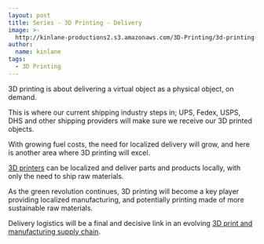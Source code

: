 ```yaml
---
layout: post
title: Series - 3D Printing - Delivery
image: >-
  http://kinlane-productions2.s3.amazonaws.com/3D-Printing/3d-printing-delivery.jpg
author:
  name: kinlane
tags:
  - 3D Printing
---
```

3D printing is about delivering a virtual object as a physical object, on demand.

This is where our current shipping industry steps in; UPS, Fedex, USPS, DHS and other shipping providers will make sure we receive our 3D printed objects.

With growing fuel costs, the need for localized delivery will grow, and here is another area where 3D printing will excel.

[3D printers](http://www.kinlane.com/2011/05/3d-printers-printers/ "3D Printers") can be localized and deliver parts and products locally, with only the need to ship raw materials.

As the green revolution continues, 3D printing will become a key player providing localized manufacturing, and potentially printing made of more sustainable raw materials.

Delivery logistics will be a final and decisive link in an evolving [3D print and manufacturing supply chain](http://www.kinlane.com/2011/05/3d-printing-and-manufacturing-supply-chain/ "3D print and manufacturing supply chain").